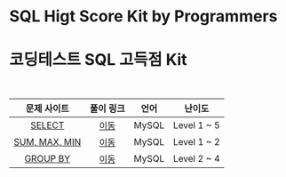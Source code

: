 # SQL Higt Score Kit by Programmers
# 코딩테스트 SQL 고득점 Kit

<br>

|문제 사이트|풀이 링크|언어|난이도|
|:---:|:---:|:---:|:---:|
|[SELECT](https://school.programmers.co.kr/learn/courses/30/parts/17042)|[이동](./SELECT)|MySQL|Level 1 ~ 5|
|[SUM, MAX, MIN](https://school.programmers.co.kr/learn/courses/30/parts/17043)|[이동](./SUM_MAX_MIN)|MySQL|Level 1 ~ 2|
|[GROUP BY](https://school.programmers.co.kr/learn/courses/30/parts/17044)|[이동](./GROUP_BY)|MySQL|Level 2 ~ 4|